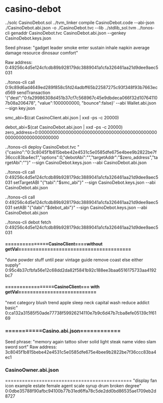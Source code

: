 # casino-debot


../solc CasinoDebot.sol 
../tvm_linker compile CasinoDebot.code --abi-json ./CasinoDebot.abi.json -o ./CasinoDebot.tvc --lib ../stdlib_sol.tvm
../tonos-cli genaddr CasinoDebot.tvc CasinoDebot.abi.json --genkey CasinoDebot.keys.json

Seed phrase: "gadget leader smoke enter sustain inhale napkin average damage resource dinosaur comfort"

Raw address: 0:49256c4d5e124cfcdb89b928179dc3889041a1cfa326461aa21d9dee9aec5031

../tonos-cli call 0:9c89d6ad4649ed289f858c5fd24adbff65b22587275c93f348f93b7663ecd569 sendTransaction '{"dest":"0:fa29986308d451b37cf7c568967c45e9dbdeca066f32d107641107b08a206478", "value":1000000000, "bounce":false}' --abi Wallet.abi.json --sign key.json



smc_abi=$(cat CasinoClient.abi.json | xxd -ps -c 20000)
<!-- smc_abi=$(cat Casino.abi.json | xxd -ps -c 20000) -->
debot_abi=$(cat CasinoDebot.abi.json | xxd -ps -c 20000)
zero_address=0:0000000000000000000000000000000000000000000000000000000000000000


../tonos-cli deploy CasinoDebot.tvc "{\"casino\":\"0:3c8045f1b815bebe42e4531c5e0585dfe675e4bee9b2822be7f36ccc83ba4ec1\",\"options\":0,\"debotAbi\":\"\",\"targetAddr\":\"$zero_address\",\"targetAbi\":\"\"}" --sign CasinoDebot.keys.json --abi CasinoDebot.abi.json


../tonos-cli call 0:49256c4d5e124cfcdb89b928179dc3889041a1cfa326461aa21d9dee9aec5031 setTargetABI "{\"tabi\":\"$smc_abi\"}" --sign CasinoDebot.keys.json --abi CasinoDebot.abi.json

../tonos-cli call 0:49256c4d5e124cfcdb89b928179dc3889041a1cfa326461aa21d9dee9aec5031 setABI "{\"dabi\":\"$debot_abi\"}" --sign CasinoDebot.keys.json --abi CasinoDebot.abi.json

../tonos-cli debot fetch 0:49256c4d5e124cfcdb89b928179dc3889041a1cfa326461aa21d9dee9aec5031

#### ===============CasinoClient====without getVal=======================================
"dune powder stuff until pear vintage guide remove coast else either supply"
0:95c4b37cfbfa56e12c68dd2da82f5841b92c188ee3baa6516175733aa4192bc7

#### =================CasinoClient=== with getVal===========================

"next category blush trend apple sleep neck capital wash reduce addict basic"
0:ca132a31585f50ade77738f59926214110e7b9c6d47b7cba8efe05139c1f6169

### ===========Casino.abi.json============
Seed phrase: "memory again tattoo silver solid light steak name video slam sword sort"
Raw address: 3c8045f1b815bebe42e4531c5e0585dfe675e4bee9b2822be7f36ccc83ba4ec1

### CasinoOwner.abi.json
=============================================
"display fan icon example estate female agent scale syrup drum broken degree"
0:0dbe35788f90afbc94100b77b31ed6ffa78c5de2dd0bd86535ae1709eb2d8727
